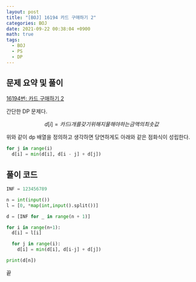 ```yaml
---
layout: post
title: "[BOJ] 16194 카드 구매하기 2"
categories: BOJ
date: 2021-09-22 00:38:04 +0900
math: true
tags:
  - BOJ
  - PS
  - DP
---
```


## 문제 요약 및 풀이

[16194번: 카드 구매하기 2](https://www.acmicpc.net/problem/16194)

간단한 DP 문제다.

$$ d[i] =  카드 i 개를 갖기 위해 지물해야 하는 금액의 최솟값 $$

위와 같이 dp 배열을 정의하고 생각하면 당연하게도 아래와 같은 점화식이 성립한다.

```python
for j in range(i)
  d[i] = min(d[i], d[i - j] + d[j])
```

## 풀이 코드

```python
INF = 123456789

n = int(input())
l = [0, *map(int,input().split())]

d = [INF for _ in range(n + 1)]

for i in range(n+1):
  d[i] = l[i]

  for j in range(i):
    d[i] = min(d[i], d[i-j] + d[j])

print(d[n])
```

끝
